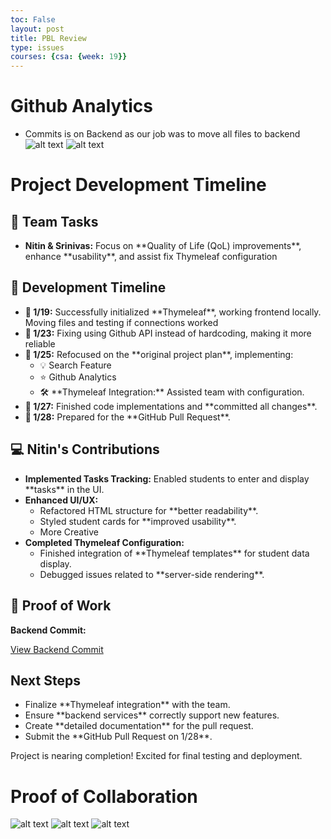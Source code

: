 ```yaml
---
toc: False
layout: post
title: PBL Review
type: issues
courses: {csa: {week: 19}}
---
```


# Github Analytics
- Commits is on Backend as our job was to move all files to backend
![alt text](</NitinBstudent_2025/images/Screenshot 2025-01-29 at 9.34.02 AM.png>)
![alt text](</NitinBstudent_2025/images/Screenshot 2025-01-29 at 9.36.12 AM.png>)


<body>
    <h1>Project Development Timeline</h1>
    <div class="task-section">
        <h2>📌 Team Tasks</h2>
        <ul>
            <li><strong>Nitin & Srinivas:</strong> Focus on **Quality of Life (QoL) improvements**, enhance **usability**, and assist fix Thymeleaf configuration</li>
        </ul>
    </div>
    <div class="task-section">
        <h2>📝 Development Timeline</h2>
        <ul>
            <li><strong>📅 1/19:</strong> Successfully initialized **Thymeleaf**, working frontend locally. Moving files and testing if connections worked</li>
            <li><strong>📅 1/23:</strong> Fixing using Github API instead of hardcoding, making it more reliable</li>
            <li><strong>📅 1/25:</strong> Refocused on the **original project plan**, implementing:
                <ul>
                    <li>💡 Search Feature</li>
                    <li>⭐ Github Analytics</li>
                    <li>🛠️ **Thymeleaf Integration:** Assisted team with configuration.</li>
                </ul>
            </li>
            <li><strong>📅 1/27:</strong> Finished code implementations and **committed all changes**.</li>
            <li><strong>📅 1/28:</strong> Prepared for the **GitHub Pull Request**.</li>
        </ul>
    </div>
    <div class="task-section">
        <h2>💻 Nitin's Contributions</h2>
        <ul>
            <li><strong>Implemented Tasks Tracking:</strong> Enabled students to enter and display **tasks** in the UI.</li>
            <li><strong>Enhanced UI/UX:</strong>
                <ul>
                    <li>Refactored HTML structure for **better readability**.</li>
                    <li>Styled student cards for **improved usability**.</li>
                    <li>More Creative</li>
                </ul>
            </li>
            <li><strong>Completed Thymeleaf Configuration:</strong>
                <ul>
                    <li>Finished integration of **Thymeleaf templates** for student data display.</li>
                    <li>Debugged issues related to **server-side rendering**.</li>
                </ul>
            </li>
        </ul>
    </div>
    <div class="task-section">
        <h2>📌 Proof of Work</h2>
        <p><strong>Backend Commit:</strong></p>
        <a href="https://github.com/CSA-Coders-2025/CSA_Combined_Backend_Fork/commit/9acec644a122537b12ebbc9f4a3e588ab2acd0b4" 
           class="commit-link" target="_blank">
            View Backend Commit
        </a>
    </div>
    <div class="task-section">
        <h2>Next Steps</h2>
        <ul>
            <li>Finalize **Thymeleaf integration** with the team.</li>
            <li>Ensure **backend services** correctly support new features.</li>
            <li>Create **detailed documentation** for the pull request.</li>
            <li>Submit the **GitHub Pull Request on 1/28**.</li>
        </ul>
    </div>
    <p>Project is nearing completion! Excited for final testing and deployment.</p>
</body>

# Proof of Collaboration
![alt text](</NitinBstudent_2025/images/Screenshot 2025-01-29 at 9.46.45 AM.png>)
![alt text](</NitinBstudent_2025/images/Screenshot 2025-01-29 at 9.48.02 AM.png>)
![alt text](</NitinBstudent_2025/images/Screenshot 2025-01-29 at 9.49.46 AM copy.png>)